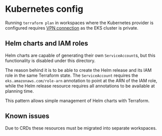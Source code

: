 # Kubernetes config

Running `terraform plan` in workspaces where the Kubernetes provider is configured requires [VPN connection][vpn] as the EKS cluster is private.

[vpn]: ../../bootstrap/client_vpn.md

## Helm charts and IAM roles

Helm charts are capable of generating their own `ServiceAccount`s, but this functionality is disabled under this directory.

The reason behind it is to be able to create the Helm release and its IAM role in the same Terraform state.
The `ServiceAccount` requires the `eks.amazonaws.com/role-arn` annotation to point at the ARN of the IAM role,
while the Helm release resource requires all annotations to be available at planning time.

This pattern allows simple management of Helm charts with Terraform.

## Known issues

Due to CRDs these resources must be migrated into separate workspaces.
